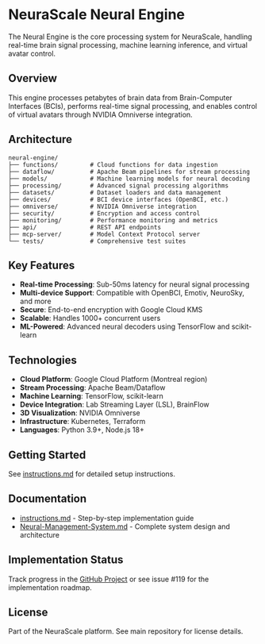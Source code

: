 # NeuraScale Neural Engine

The Neural Engine is the core processing system for NeuraScale, handling real-time brain signal processing, machine learning inference, and virtual avatar control.

## Overview

This engine processes petabytes of brain data from Brain-Computer Interfaces (BCIs), performs real-time signal processing, and enables control of virtual avatars through NVIDIA Omniverse integration.

## Architecture

```
neural-engine/
├── functions/         # Cloud functions for data ingestion
├── dataflow/          # Apache Beam pipelines for stream processing
├── models/            # Machine learning models for neural decoding
├── processing/        # Advanced signal processing algorithms
├── datasets/          # Dataset loaders and data management
├── devices/           # BCI device interfaces (OpenBCI, etc.)
├── omniverse/         # NVIDIA Omniverse integration
├── security/          # Encryption and access control
├── monitoring/        # Performance monitoring and metrics
├── api/               # REST API endpoints
├── mcp-server/        # Model Context Protocol server
└── tests/             # Comprehensive test suites
```

## Key Features

- **Real-time Processing**: Sub-50ms latency for neural signal processing
- **Multi-device Support**: Compatible with OpenBCI, Emotiv, NeuroSky, and more
- **Secure**: End-to-end encryption with Google Cloud KMS
- **Scalable**: Handles 1000+ concurrent users
- **ML-Powered**: Advanced neural decoders using TensorFlow and scikit-learn

## Technologies

- **Cloud Platform**: Google Cloud Platform (Montreal region)
- **Stream Processing**: Apache Beam/Dataflow
- **Machine Learning**: TensorFlow, scikit-learn
- **Device Integration**: Lab Streaming Layer (LSL), BrainFlow
- **3D Visualization**: NVIDIA Omniverse
- **Infrastructure**: Kubernetes, Terraform
- **Languages**: Python 3.9+, Node.js 18+

## Getting Started

See [instructions.md](./instructions.md) for detailed setup instructions.

## Documentation

- [instructions.md](./instructions.md) - Step-by-step implementation guide
- [Neural-Management-System.md](./Neural-Management-System.md) - Complete system design and architecture

## Implementation Status

Track progress in the [GitHub Project](https://github.com/identity-wael/neurascale/projects/1) or see issue #119 for the implementation roadmap.

## License

Part of the NeuraScale platform. See main repository for license details.
